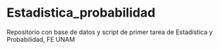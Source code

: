 # Estadistica_probabilidad
Repositorio con base de datos y script de primer tarea de Estadística y Probabilidad, FE UNAM
